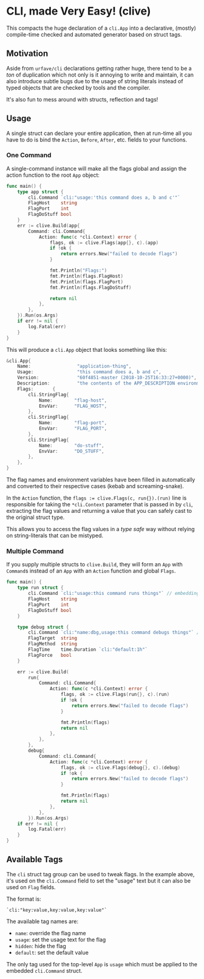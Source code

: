 # **CLI**, made **V**ery **E**asy! (clive)

This compacts the huge declaration of a `cli.App` into a declarative, (mostly) compile-time checked and automated
generator based on struct tags.

## Motivation

Aside from `urfave/cli` declarations getting rather huge, there tend to be a _ton_ of duplication which not only is it
annoying to write and maintain, it can also introduce subtle bugs due to the usage of string literals instead of typed
objects that are checked by tools and the compiler.

It's also fun to mess around with structs, reflection and tags!

## Usage

A single struct can declare your entire application, then at run-time all you have to do is bind the `Action`, `Before`,
`After`, etc. fields to your functions.

### One Command

A single-command instance will make all the flags global and assign the action function to the root `App` object:

```go
func main() {
	type app struct {
		cli.Command `cli:"usage:'this command does a, b and c'"`
		FlagHost    string
		FlagPort    int
		FlagDoStuff bool
	}
	err := clive.Build(app{
		Command: cli.Command{
			Action: func(c *cli.Context) error {
				flags, ok := clive.Flags(app{}, c).(app)
				if !ok {
					return errors.New("failed to decode flags")
				}

				fmt.Println("Flags:")
				fmt.Println(flags.FlagHost)
				fmt.Println(flags.FlagPort)
				fmt.Println(flags.FlagDoStuff)

				return nil
			},
		},
	}).Run(os.Args)
	if err != nil {
		log.Fatal(err)
	}
}
```

This will produce a `cli.App` object that looks something like this:

```go
&cli.App{
    Name:                 "application-thing",
    Usage:                "this command does a, b and c",
    Version:              "60f4851-master (2018-10-25T16:33:27+0000)",
    Description:          "the contents of the APP_DESCRIPTION environment variable",
    Flags:       {
        cli.StringFlag{
            Name:        "flag-host",
            EnvVar:      "FLAG_HOST",
        },
        cli.StringFlag{
            Name:        "flag-port",
            EnvVar:      "FLAG_PORT",
        },
        cli.StringFlag{
            Name:        "do-stuff",
            EnvVar:      "DO_STUFF",
        },
    },
}
```

The flag names and environment variables have been filled in automatically and converted to their respective cases
(kebab and screaming-snake).

In the `Action` function, the `flags := clive.Flags(c, run{}).(run)` line is responsible for taking the `*cli.Context`
parameter that is passed in by `cli`, extracting the flag values and returning a value that you can safely cast to the
original struct type.

This allows you to access the flag values in a _type safe_ way without relying on string-literals that can be mistyped.

### Multiple Command

If you supply multiple structs to `clive.Build`, they will form an `App` with `Command`s instead of an `App` with an
`Action` function and global `Flags`.

```go
func main() {
	type run struct {
		cli.Command `cli:"usage:this command runs things"` // embedding this is necessary
		FlagHost    string
		FlagPort    int
		FlagDoStuff bool
	}

	type debug struct {
		cli.Command `cli:"name:dbg,usage:this command debugs things"` // embedding this is necessary
		FlagTarget  string
		FlagMethod  string
		FlagTime    time.Duration `cli:"default:1h"`
		FlagForce   bool
	}

	err := clive.Build(
		run{
			Command: cli.Command{
				Action: func(c *cli.Context) error {
					flags, ok := clive.Flags(run{}, c).(run)
					if !ok {
						return errors.New("failed to decode flags")
					}

					fmt.Println(flags)
					return nil
				},
			},
		},
		debug{
			Command: cli.Command{
				Action: func(c *cli.Context) error {
					flags, ok := clive.Flags(debug{}, c).(debug)
					if !ok {
						return errors.New("failed to decode flags")
					}

					fmt.Println(flags)
					return nil
				},
			},
		}).Run(os.Args)
	if err != nil {
		log.Fatal(err)
	}
}
```

## Available Tags

The `cli` struct tag group can be used to tweak flags. In the example above, it's used on the `cli.Command` field to set
the "usage" text but it can also be used on `Flag` fields.

The format is:

```
`cli:"key:value,key:value,key:value"`
```

The available tag names are:

- `name`: override the flag name
- `usage`: set the usage text for the flag
- `hidden`: hide the flag
- `default`: set the default value

The only tag used for the top-level `App` is `usage` which must be applied to the embedded `cli.Command` struct.

